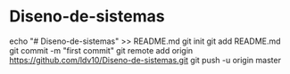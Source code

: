 # Diseno-de-sistemas
echo "# Diseno-de-sistemas" >> README.md
git init
git add README.md
git commit -m "first commit"
git remote add origin https://github.com/ldv10/Diseno-de-sistemas.git
git push -u origin master
